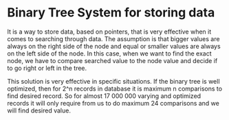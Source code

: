 # Binary Tree System for storing data

It is a way to store data, based on pointers, that is very effective when it comes to searching through data. The assumption is that bigger values are always on the right 
side of the node and equal or smaller values are always on the left side of the node. In this case, when we want to find the exact node, we have to compare searched value to the 
node value and decide if to go right or left in the tree. 

This solution is very effective in specific situations. If the binary tree is well optimized, then for 2^n records in database it is maximum n comparisons to 
find desired record. So for almost 17 000 000 varying and optimized records it will only require from us to do maximum 24 comparisons and we will find desired value.
